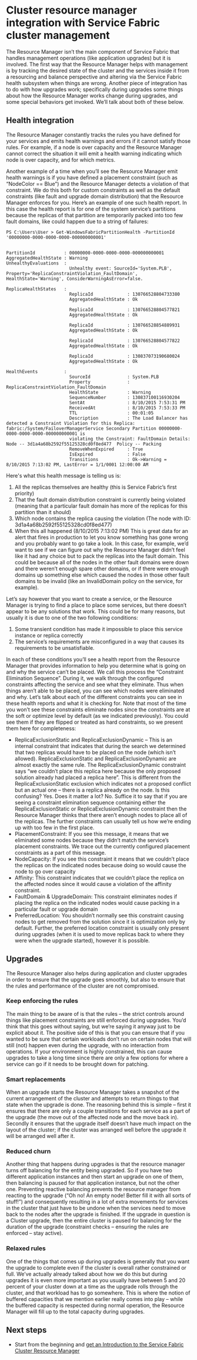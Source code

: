 <properties
   pageTitle="Service Fabric Cluster Resource Manager - Management Integration | Microsoft Azure"
   description="An overview of the integration points between the Cluster Resource Manager and Service Fabric Management."
   services="service-fabric"
   documentationCenter=".net"
   authors="masnider"
   manager="timlt"
   editor=""/>

<tags
   ms.service="Service-Fabric"
   ms.devlang="dotnet"
   ms.topic="article"
   ms.tgt_pltfrm="NA"
   ms.workload="NA"
   ms.date="03/10/2016"
   ms.author="masnider"/>


# Cluster resource manager integration with Service Fabric cluster management
The Resource Manager isn’t the main component of Service Fabric that handles management operations (like application upgrades) but it is involved. The first way that the Resource Manager helps with management is by tracking the desired state of the cluster and the services inside it from a resourcing and balance perspective and altering via the Service Fabric health subsystem when things are wrong. Another piece of integration has to do with how upgrades work; specifically during upgrades some things about how the Resource Manager works change during upgrades, and some special behaviors get invoked. We’ll talk about both of these below.

## Health integration
The Resource Manager constantly tracks the rules you have defined for your services and emits health warnings and errors if it cannot satisfy those rules. For example, if a node is over capacity and the Resource Manager cannot correct the situation it will emit a health warning indicating which node is over capacity, and for which metrics.

Another example of a time when you’ll see the Resource Manager emit health warnings is if you have defined a placement constraint (such as “NodeColor == Blue”) and the Resource Manager detects a violation of that constraint. We do this both for custom constraints as well as the default constraints (like fault and upgrade domain distribution) that the Resource Manager enforces for you. Here’s an example of one such health report. In this case the health report is for one of the system service’s partitions because the replicas of that partition are temporarily packed into too few fault domains, like could happen due to a string of failures:

```posh
PS C:\Users\User > Get-WindowsFabricPartitionHealth -PartitionId '00000000-0000-0000-0000-000000000001'


PartitionId           : 00000000-0000-0000-0000-000000000001
AggregatedHealthState : Warning
UnhealthyEvaluations  :
                        Unhealthy event: SourceId='System.PLB', Property='ReplicaConstraintViolation_FaultDomain', HealthState='Warning', ConsiderWarningAsError=false.

ReplicaHealthStates   :
                        ReplicaId             : 130766528804733380
                        AggregatedHealthState : Ok

                        ReplicaId             : 130766528804577821
                        AggregatedHealthState : Ok

                        ReplicaId             : 130766528854889931
                        AggregatedHealthState : Ok

                        ReplicaId             : 130766528804577822
                        AggregatedHealthState : Ok

                        ReplicaId             : 130837073190680024
                        AggregatedHealthState : Ok

HealthEvents          :
                        SourceId              : System.PLB
                        Property              : ReplicaConstraintViolation_FaultDomain
                        HealthState           : Warning
                        SequenceNumber        : 130837100116930204
                        SentAt                : 8/10/2015 7:53:31 PM
                        ReceivedAt            : 8/10/2015 7:53:33 PM
                        TTL                   : 00:01:05
                        Description           : The Load Balancer has detected a Constraint Violation for this Replica: fabric:/System/FailoverManagerService Secondary Partition 00000000-0000-0000-0000-000000000001 is
                        violating the Constraint: FaultDomain Details: Node -- 3d1a4a68b2592f55125328cd0f8ed477  Policy -- Packing
                        RemoveWhenExpired     : True
                        IsExpired             : False
                        Transitions           : Ok->Warning = 8/10/2015 7:13:02 PM, LastError = 1/1/0001 12:00:00 AM
```

Here's what this health message is telling us is:

1.	All the replicas themselves are healthy (this is Service Fabric’s first priority)
2.	That the fault domain distribution constraint is currently being violated (meaning that a particular fault domain has more of the replicas for this partition than it should)
3.	Which node contains the replica causing the violation (The node with ID: 3d1a4a68b2592f55125328cd0f8ed477)
4.	When this all happened (8/10/2015 7:13:02 PM)
This is great data for an alert that fires in production to let you know something has gone wrong and you probably want to go take a look. In this case, for example, we’d want to see if we can figure out why the Resource Manager didn’t feel like it had any choice but to pack the replicas into the fault domain. This could be because all of the nodes in the other fault domains were down and there weren’t enough spare other domains, or if there were enough domains up something else which caused the nodes in those other fault domains to be invalid (like an InvalidDomain policy on the service, for example).

Let’s say however that you want to create a service, or the Resource Manager is trying to find a place to place some services, but there doesn’t appear to be any solutions that work. This could be for many reasons, but usually it is due to one of the two following conditions:

1.	Some transient condition has made it impossible to place this service instance or replica correctly
2.	The service’s requirements are misconfigured in a way that causes its requirements to be unsatisfiable.

In each of these conditions you’ll see a health report from the Resource Manager that provides information to help you determine what is going on and why the service can’t be placed. We call this process the “Constraint Elimination Sequence”. During it, we walk through the configured constraints affecting the service and see what they eliminate. Thus when things aren’t able to be placed, you can see which nodes were eliminated and why.
Let’s talk about each of the different constraints you can see in these health reports and what it is checking for. Note that most of the time you won’t see these constraints eliminate nodes since the constraints are at the soft or optimize level by default (as we indicated previously). You could see them if they are flipped or treated as hard constraints, so we present them here for completeness:

-	ReplicaExclusionStatic and ReplicaExclusionDynamic – This is an internal constraint that indicates that during the search we determined that two replicas would have to be placed on the node (which isn’t allowed). ReplicaExclusionStatic and ReplicaExclusionDynamic are almost exactly the same rule. The ReplicaExclusionDynamic constraint says “we couldn’t place this replica here because the only proposed solution already had placed a replica here”. This is different from the ReplicaExclusionStatic exclusion which indicates not a proposed conflict but an actual one – there is a replica already on the node. Is this confusing? Yes. Does it matter a lot? No. Suffice it to say that if you are seeing a constraint elimination sequence containing either the ReplicaExclusionStatic or ReplicaExclusionDynamic constraint then the Resource Manager thinks that there aren’t enough nodes to place all of the replicas. The further constraints can usually tell us how we’re ending up with too few in the first place.
-	PlacementConstraint: If you see this message, it means that we eliminated some nodes because they didn’t match the service’s placement constraints. We trace out the currently configured placement constraints as a part of this message.
-	NodeCapacity: If you see this constraint it means that we couldn’t place the replicas on the indicated nodes because doing so would cause the node to go over capacity
-	Affinity: This constraint indicates that we couldn’t place the replica on the affected nodes since it would cause a violation of the affinity constraint.
-	FaultDomain & UpgradeDomain: This constraint eliminates nodes if placing the replica on the indicated nodes would cause packing in a particular fault or upgrade domain
-	PreferredLocation: You shouldn’t normally see this constraint causing nodes to get removed from the solution since it is optimization only by default. Further, the preferred location constraint is usually only present during upgrades (when it is used to move replicas back to where they were when the upgrade started), however it is possible.

## Upgrades
The Resource Manager also helps during application and cluster upgrades in order to ensure that the upgrade goes smoothly, but also to ensure that the rules and performance of the cluster are not compromised.

### Keep enforcing the rules
The main thing to be aware of is that the rules – the strict controls around things like placement constraints are still enforced during upgrades. You’d think that this goes without saying, but we’re saying it anyway just to be explicit about it. The positive side of this is that you can ensure that if you wanted to be sure that certain workloads don’t run on certain nodes that will still (not) happen even during the upgrade, with no interaction from operations. If your environment is highly constrained, this can cause upgrades to take a long time since there are only a few options for where a service can go if it needs to be brought down for patching.

### Smart replacements
When an upgrade starts the Resource Manager takes a snapshot of the current arrangement of the cluster and attempts to return things to that state when the upgrade is done. The reasoning behind this is simple – first it ensures that there are only a couple transitions for each service as a part of the upgrade (the move out of the affected node and the move back in). Secondly it ensures that the upgrade itself doesn’t have much impact on the layout of the cluster; if the cluster was arranged well before the upgrade it will be arranged well after it.

### Reduced churn
Another thing that happens during upgrades is that the resource manager turns off balancing for the entity being upgraded. So if you have two different application instances and then start an upgrade on one of them, then balancing is paused for that application instance, but not the other one. Preventing reactive balancing prevents the resource manager from reacting to the upgrade (“Oh no! An empty node! Better fill it with all sorts of stuff!”) and consequently resulting in a lot of extra movements for services in the cluster that just have to be undone when the services need to move back to the nodes after the upgrade is finished. If the upgrade in question is a Cluster upgrade, then the entire cluster is paused for balancing for the duration of the upgrade (constraint checks – ensuring the rules are enforced – stay active).

### Relaxed rules
One of the things that comes up during upgrades is generally that you want the upgrade to complete even if the cluster is overall rather constrained or full. We’ve actually already talked about how we do this but during upgrades it is even more important as you usually have between 5 and 20 percent of your cluster down at a time as the upgrade rolls through the cluster, and that workload has to go somewhere. This is where the notion of buffered capacities that we mention earlier really comes into play – while the buffered capacity is respected during normal operation, the Resource Manager will fill up to the total capacity during upgrades.

## Next steps
- Start from the beginning and [get an Introduction to the Service Fabric Cluster Resource Manager](service-fabric-cluster-resource-manager-introduction.md)
